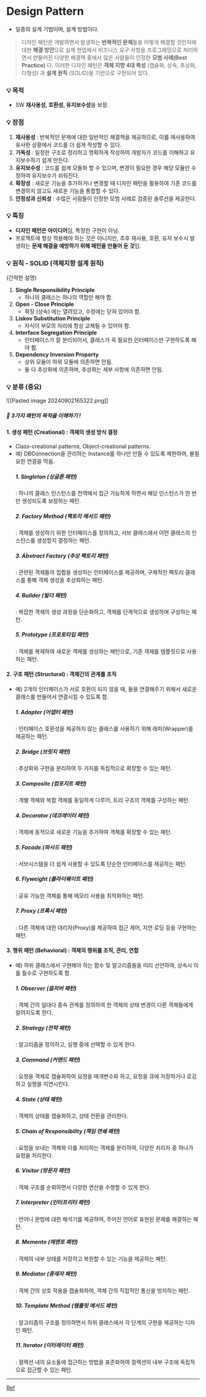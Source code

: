 # Design Pattern 

- 일종의 설계 기법이며, 설계 방법이다. 

> 디자인 패턴은 개발하면서 발생하는 **반복적인 문제**들을 어떻게 해결할 것인지에 대한 **해결 방안**으로 실제 현업에서 비즈니스 요구 사항을 프로그래밍으로 처리하면서 만들어진 다양한 해결책 중에서 많은 사람들이 인정한 **모범 사례(Best Practice)** 다.
> 이러한 디자인 패턴은 **객체 지향 4대 특성** (캡슐화, 상속, 추상화, 다형성) 과 **설계 원칙** (SOLID)을 기반으로 구현되어 있다. 

### 💡 목적
- SW **재사용성, 호환성, 유지보수성**을 보장.

### 💡 장점

1. **재사용성** : 반복적인 문제에 대한 일반적인 해결책을 제공하므로, 이를 재사용하여 유사한 상황에서 코드를 더 쉽게 작성할 수 있다. 
2. **가독성** : 일정한 구조로 정리하고 명확하게 작성하여 개발자가 코드를 이해하고 유지보수하기 쉽게 만든다. 
3. **유지보수성** : 코드를 쉽게 모듈화 할 수 있으며, 변경이 필요한 경우 해당 모듈만 수정하여 유지보수가 쉬워진다. 
4. **확장성** : 새로운 기능을 추가하거나 변경할 때 디자인 패턴을 활용하여 기존 코드를 변경하지 않고도 새로운 기능을 통합할 수 있다. 
5. **안정성과 신뢰성** : 수많은 사람들이 인정한 모범 사례로 검증된 솔루션을 제공한다. 

### 💡 특징
- **디자인 패턴은 아이디어**임, 특정한 구현이 아님.
- 프로젝트에 항상 적용해야 하는 것은 아니지만, 추후 재사용, 호환, 유지 보수시 발생하는 **문제 해결을 예방하기 위해 패턴을 만들어 둔 것**임. 

### 💡 원칙 - SOLID (객체지향 설계 원칙)
(간략한 설명)
1. **Single Responsibility Principle**
	- 하나의 클래스는 하나의 역할만 해야 함. 
2. **Open - Close Principle**
	- 확장 (상속) 에는 열려있고, 수정에는 닫혀 있어야 함. 
3. **Liskov Substitution Principle**
	- 자식이 부모의 자리에 항상 교체될 수 있어야 함. 
4. **Interface Segregation Principle**
	- 인터페이스가 잘 분리되어서, 클래스가 꼭 필요한 인터페이스만 구현하도록 해야 함. 
5. **Dependency Inversion Property**
	- 상위 모듈이 하위 모듈에 의존하면 안됨. 
	- 둘 다 추상화에 의존하며, 추상화는 세부 사항에 의존하면 안됨.

### 💡 분류 (중요)
![[Pasted image 20240902165322.png]]
##### 📌 3가지 패턴의 목적을 이해하기 ! 
#### 1. 생성 패턴 (Creational) : 객체의 생성 방식 결정
- Class-creational patterns, Object-creational patterns.
- 예) DBConnection을 관리하는 Instance를 하나만 만들 수 있도록 제한하여, 불필요한 연결을 막음.
  ##### 1. Singleton (싱글톤 패턴)
  : 하나의 클래스 인스턴스를 전역에서 접근 가능하게 하면서 해당 인스턴스가 한 번만 생성되도록 보장하는 패턴.
  ##### 2. Factory Method (팩토리 메서드 패턴)
  : 객체를 생성하기 위한 인터페이스를 정의하고, 서브 클래스에서 어떤 클래스의 인스턴스를 생성할지 결정하는 패턴.
  ##### 3. Abstract Factory (추상 팩토리 패턴)
  : 관련된 객체들의 집합을 생성하는 인터페이스를 제공하며, 구체적인 팩토리 클래스를 통해 객체 생성을 추상화하는 패턴. 
  ##### 4. Builder (빌더 패턴)
  : 복잡한 객체의 생성 과정을 단순화하고, 객체를 단계적으로 생성하며 구성하는 패턴.
  ##### 5. Prototype (프로토타입 패턴)
  : 객체를 복제하여 새로운 객체를 생성하는 패턴으로, 기존 객체를 템플릿으로 사용하는 패턴. 
#### 2. 구조 패턴 (Structural) : 객체간의 관계를 조직
- 예) 2개의 인터페이스가 서로 호환이 되지 않을 때, 둘을 연결해주기 위해서 새로운 클래스를 만들어서 연결시킬 수 있도록 함.
  ##### 1. Adapter (어댑터 패턴)
  : 인터페이스 호환성을 제공하지 않는 클래스를 사용하기 위해 래퍼(Wrapper)를 제공하는 패턴.
  ##### 2. Bridge (브릿지 패턴)
  : 추상화와 구현을 분리하여 두 가지를 독립적으로 확장할 수 있는 패턴.
  ##### 3. Composite (컴포지트 패턴)
  : 개별 객체와 복합 객체를 동일하게 다루어, 트리 구조의 객체를 구성하는 패턴.
  ##### 4. Decorator (데코레이터 패턴)
  : 객체에 동적으로 새로운 기능을 추가하여 객체를 확장할 수 있는 패턴.
  ##### 5. Facade (파사드 패턴)
  : 서브시스템을 더 쉽게 사용할 수 있도록 단순한 인터페이스를 제공하는 패턴.
  ##### 6. Flyweight (플라이웨이트 패턴)
  : 공유 가능한 객체를 통해 메모리 사용을 최적화하는 패턴.
  ##### 7. Proxy (프록시 패턴)
  : 다른 객체에 대한 대리자(Proxy)를 제공하여 접근 제어, 지연 로딩 등을 구현하는 패턴. 
#### 3. 행위 패턴 (Behavioral) : 객체의 행위를 조직, 관리, 연합
- 예) 하위 클래스에서 구현해야 하는 함수 및 알고리즘들을 미리 선언하여, 상속시 이를 필수로 구현하도록 함.
  ##### 1. Observer (옵저버 패턴)
  : 객체 간의 일대다 종속 관계를 정의하여 한 객체의 상태 변경이 다른 객체들에게 알려지도록 한다. 
  ##### 2. Strategy (전략 패턴)
  : 알고리즘을 정의하고, 실행 중에 선택할 수 있게 한다. 
  ##### 3. Command (커맨드 패턴)
  : 요청을 객체로 캡슐화하여 요청을 매개변수화 하고, 요청을 큐에 저장하거나 로깅하고 실행을 지연시킨다. 
  ##### 4. State (상태 패턴)
  : 객체의 상태를 캡슐화하고, 상태 전환을 관리한다. 
  ##### 5. Chain of Responsibility (책임 연쇄 패턴)
  : 요청을 보내는 객체와 이를 처리하는 객체를 분리하여, 다양한 처리자 중 하나가 요청을 처리한다. 
  ##### 6. Visitor (방문자 패턴)
  : 객체 구조를 순회하면서 다양한 연산을 수행할 수 있게 한다. 
  ##### 7. Interpreter (인터프리터 패턴)
  : 언어나 문법에 대한 해석기를 제공하여, 주어진 언어로 표현된 문제를 해결하는 패턴.
  ##### 8. Memento (메멘토 패턴)
  : 객체의 내부 상태를 저장하고 복원할 수 있는 기능을 제공하는 패턴. 
  ##### 9. Mediator (중재자 패턴)
  : 객체 간의 상호 작용을 캡슐화하여, 객체 간의 직접적인 통신을 방지하는 패턴. 
  ##### 10. Template Method (템플릿 메서드 패턴)
  : 알고리즘의 구조를 정의하면서 하위 클래스에서 각 단계의 구현을 제공하는 디자인 패턴. 
  ##### 11. Iterator (이터레이터 패턴)
  : 컬렉션 내의 요소들에 접근하는 방법을 표준화하여 컬렉션의 내부 구조에 독립적으로 접근할 수 있는 패턴. 

---
[Ref](https://gyoogle.dev/blog/design-pattern/Overview.html)